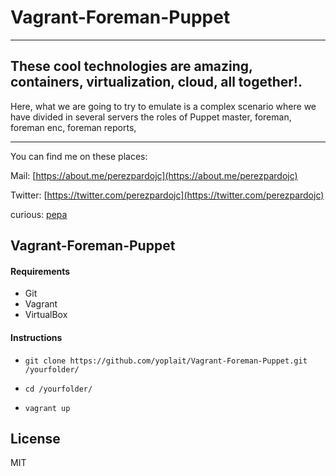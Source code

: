 # Vagrant-Foreman-Puppet

------
## These cool technologies are amazing, containers, virtualization, cloud, all together!.

Here, what we are going to try to emulate is a complex scenario where we have divided in several servers the roles of Puppet master, foreman, foreman enc, foreman reports,

------

You can find me on these places:

Mail: 		[https://about.me/perezpardojc](https://about.me/perezpardojc)

Twitter: 	[https://twitter.com/perezpardojc](https://twitter.com/perezpardojc)

curious:	[pepa](pi)



## Vagrant-Foreman-Puppet

#### Requirements

* Git
* Vagrant
* VirtualBox


#### Instructions


* `git clone https://github.com/yoplait/Vagrant-Foreman-Puppet.git /yourfolder/ `

* `cd /yourfolder/ `

* `vagrant up`



License
----

MIT


[//]: # (These are reference links used in the body of this note and get stripped out when the markdown processor does its job. There is no need to format nicely because it shouldn't be seen. Thanks SO - http://stackoverflow.com/questions/4823468/store-comments-in-markdown-syntax)

[https://about.me/perezpardojc]: <https://about.me/perezpardojc>

[github.com]: <https://github.com/joemccann/dillinger>

